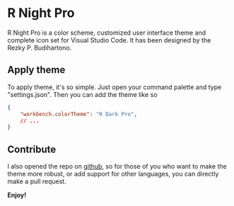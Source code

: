 # R Night Pro
R Night Pro is a color scheme, customized user interface theme and complete icon set for Visual Studio Code. It has been designed by the Rezky P. Budihartono.

## Apply theme

To apply theme, it's so simple. Just open your command palette and type "settings.json". Then you can add the theme like so

```json
{
    "workbench.colorTheme": "R Dark Pro",
    // ...
}
```

## Contribute

I also opened the repo on [github](https://github.com/rezkyrere/r-dark-pro), so for those of you who want to make the theme more robust, or add support for other languages, you can directly make a pull request.

**Enjoy!**
